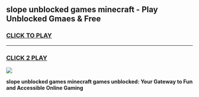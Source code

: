 
## slope unblocked games minecraft - Play Unblocked Gmaes & Free
<h3>
<a href="https://news.freeplayer.one?title=slope_unblocked_games_minecraft&ref=16F">CLICK TO PLAY</a></h3>
<hr>

<h3>
<a href="https://news.freeplayer.one?title=slope_unblocked_games_minecraft&ref=16F">CLICK 2 PLAY</a>
  
</h3>

<a href="https://news.freeplayer.one?title=slope_unblocked_games_minecraft&ref=16F/"><img src="https://clearcache.store/games.png"></a>


**slope unblocked games minecraft games unblocked: Your Gateway to Fun and Accessible Online Gaming**
